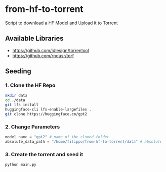 # from-hf-to-torrent
Script to download a HF Model and Upload it to Torrent

## Available Libraries

- https://github.com/idlesign/torrentool
- https://github.com/rndusr/torf

## Seeding

### 1. Clone the HF Repo

```bash
mkdir data
cd ./data
git lfs install
huggingface-cli lfs-enable-largefiles .
git clone https://huggingface.co/gpt2
```

### 2. Change Parameters

```python
model_name = "gpt2" # name of the cloned folder
absolute_data_path = "/home/filippo/from-hf-to-torrent/data" # absolute path where the data is stored
```

### 3. Create the torrent and seed it

```bash
python main.py
```